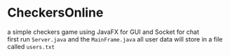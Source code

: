 # CheckersOnline
a simple checkers game using JavaFX for GUI and Socket for chat<br>
first run `Server.java` and the `MainFrame.java`
all user data will store in a file called `users.txt`
